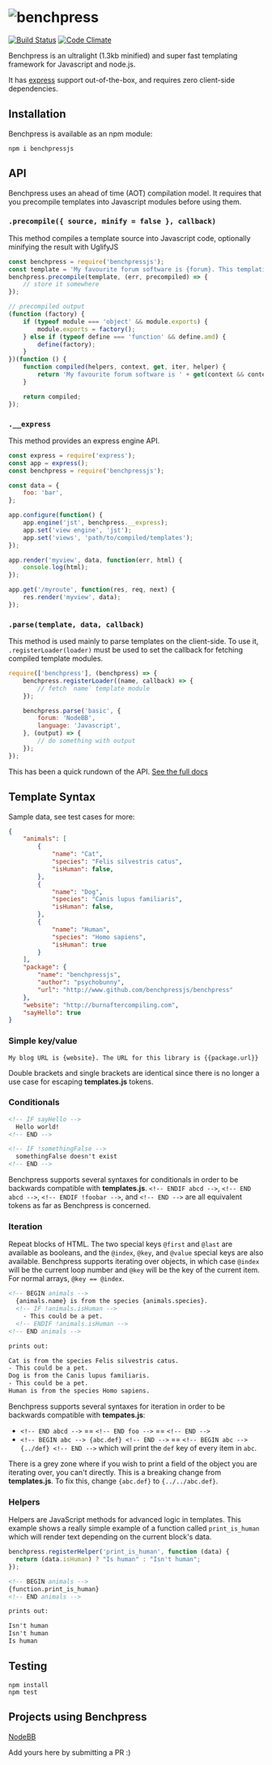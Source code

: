# <img alt="benchpress" src="https://cdn.rawgit.com/benchpressjs/benchpressjs/master/benchpress.svg" />

[![Build Status](https://travis-ci.org/benchpressjs/benchpressjs.png?branch=master)](https://travis-ci.org/benchpressjs/benchpressjs)
[![Code Climate](https://codeclimate.com/github/benchpressjs/benchpressjs.png)](https://codeclimate.com/github/benchpressjs/benchpressjs)

Benchpress is an ultralight (1.3kb minified) and super fast templating framework for Javascript and node.js.

It has [express](http://expressjs.com/) support out-of-the-box, and requires zero client-side dependencies.

## Installation
Benchpress is available as an npm module:

    npm i benchpressjs

## API
Benchpress uses an ahead of time (AOT) compilation model. It requires that you precompile templates into Javascript modules before using them.

### `.precompile({ source, minify = false }, callback)`
This method compiles a template source into Javascript code, optionally minifying the result with UglifyJS

```js
const benchpress = require('benchpressjs');
const template = 'My favourite forum software is {forum}. This templating engine is written in {language}.';
benchpress.precompile(template, (err, precompiled) => {
	// store it somewhere
});

// precompiled output
(function (factory) {
	if (typeof module === 'object' && module.exports) {
		module.exports = factory();
	} else if (typeof define === 'function' && define.amd) {
		define(factory);
	}
})(function () {
	function compiled(helpers, context, get, iter, helper) {
		return 'My favourite forum software is ' + get(context && context['forum']) + '. This templating engine is written in ' + get(context && context['language']) + '.';
	}

	return compiled;
});
```

### `.__express`

This method provides an express engine API.

```js
const express = require('express');
const app = express();
const benchpress = require('benchpressjs');

const data = {
	foo: 'bar',
};

app.configure(function() {
	app.engine('jst', benchpress.__express);
	app.set('view engine', 'jst');
	app.set('views', 'path/to/compiled/templates');
});

app.render('myview', data, function(err, html) {
	console.log(html);
});

app.get('/myroute', function(res, req, next) {
	res.render('myview', data);
});
```

### `.parse(template, data, callback)`

This method is used mainly to parse templates on the client-side.
To use it, `.registerLoader(loader)` must be used to set the callback for fetching compiled template modules.

```js
require(['benchpress'], (benchpress) => {
	benchpress.registerLoader((name, callback) => {
		// fetch `name` template module
	});

	benchpress.parse('basic', {
		forum: 'NodeBB',
		language: 'Javascript',
	}, (output) => {
		// do something with output
	});
});
```

This has been a quick rundown of the API. [See the full docs](docs/readme.md)

## Template Syntax
Sample data, see test cases for more:

```json
{
	"animals": [
		{
			"name": "Cat",
			"species": "Felis silvestris catus",
			"isHuman": false,
		},
		{
			"name": "Dog",
			"species": "Canis lupus familiaris",
			"isHuman": false,
		},
		{
			"name": "Human",
			"species": "Homo sapiens",
			"isHuman": true
		}
	],
	"package": {
		"name": "benchpressjs",
		"author": "psychobunny",
		"url": "http://www.github.com/benchpressjs/benchpress"
	},
	"website": "http://burnaftercompiling.com",
	"sayHello": true
}
```

### Simple key/value
```
My blog URL is {website}. The URL for this library is {{package.url}}
```
Double brackets and single brackets are identical since there is no longer a use case for escaping **templates.js** tokens.

### Conditionals
```html
<!-- IF sayHello -->
  Hello world!
<!-- END -->

<!-- IF !somethingFalse -->
  somethingFalse doesn't exist
<!-- END -->
```
Benchpress supports several syntaxes for conditionals in order to be backwards compatible with **templates.js**.
`<!-- ENDIF abcd -->`, `<!-- END abcd -->`, `<!-- ENDIF !foobar -->`, and `<!-- END -->` are all equivalent tokens as far as Benchpress is concerned.

### Iteration
Repeat blocks of HTML. The two special keys `@first` and `@last` are available as booleans, and the `@index`, `@key`, and `@value` special keys are also available. Benchpress supports iterating over objects, in which case `@index` will be the current loop number and `@key` will be the key of the current item. For normal arrays, `@key == @index`.

```html
<!-- BEGIN animals -->
  {animals.name} is from the species {animals.species}.
  <!-- IF !animals.isHuman -->
    - This could be a pet.
  <!-- ENDIF !animals.isHuman -->
<!-- END animals -->

prints out:

Cat is from the species Felis silvestris catus.
- This could be a pet.
Dog is from the Canis lupus familiaris.
- This could be a pet.
Human is from the species Homo sapiens.
```

Benchpress supports several syntaxes for iteration in order to be backwards compatible with **tempates.js**:
 - `<!-- END abcd -->` == `<!-- END foo -->` == `<!-- END -->`
 - `<!-- BEGIN abc --> {abc.def} <!-- END -->` == `<!-- BEGIN abc --> {../def} <!-- END -->` which will print the `def` key of every item in `abc`.

There is a grey zone where if you wish to print a field of the object you are iterating over, you can't directly. This is a breaking change from **templates.js**. To fix this, change `{abc.def}` to `{../../abc.def}`.

### Helpers

Helpers are JavaScript methods for advanced logic in templates. This example shows a really simple example of a function called `print_is_human` which will render text depending on the current block's data.

```js
benchpress.registerHelper('print_is_human', function (data) {
  return (data.isHuman) ? "Is human" : "Isn't human";
});
```

```html
<!-- BEGIN animals -->
{function.print_is_human}
<!-- END animals -->

prints out:

Isn't human
Isn't human
Is human
```

## Testing

    npm install
    npm test

## Projects using Benchpress

[NodeBB](http://www.nodebb.org)

Add yours here by submitting a PR :)
